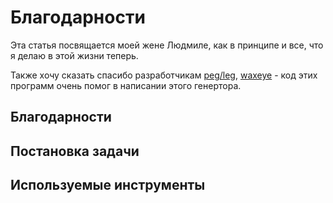 # Благодарности

Эта статья посвящается моей жене Людмиле, как в принципе и все, что я делаю в этой жизни теперь. 

Также хочу сказать спасибо разработчикам [peg/leg](http://www.piumarta.com/software/peg/), [waxeye](http://www.waxeye.org/) - код этих программ очень помог в написании этого генертора. 




## Благодарности

## Постановка задачи

## Используемые инструменты




